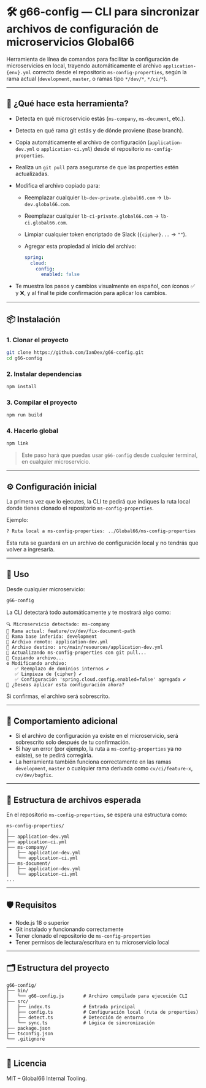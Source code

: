 
# 🛠️ g66-config — CLI para sincronizar archivos de configuración de microservicios Global66

Herramienta de línea de comandos para facilitar la configuración de microservicios en local, trayendo automáticamente el archivo `application-{env}.yml` correcto desde el repositorio `ms-config-properties`, según la rama actual (`development`, `master`, o ramas tipo `*/dev/*`, `*/ci/*`).

---

## 🚀 ¿Qué hace esta herramienta?

- Detecta en qué microservicio estás (`ms-company`, `ms-document`, etc.).
- Detecta en qué rama git estás y de dónde proviene (base branch).
- Copia automáticamente el archivo de configuración (`application-dev.yml` o `application-ci.yml`) desde el repositorio `ms-config-properties`.
- Realiza un `git pull` para asegurarse de que las properties estén actualizadas.
- Modifica el archivo copiado para:
  - Reemplazar cualquier `lb-dev-private.global66.com` → `lb-dev.global66.com`.
  - Reemplazar cualquier `lb-ci-private.global66.com` → `lb-ci.global66.com`.
  - Limpiar cualquier token encriptado de Slack (`{cipher}...` → `""`).
  - Agregar esta propiedad al inicio del archivo:

    ```yaml
    spring:
      cloud:
        config:
          enabled: false
    ```

- Te muestra los pasos y cambios visualmente en español, con íconos ✅ y ❌, y al final te pide confirmación para aplicar los cambios.

---

## 📦 Instalación

### 1. Clonar el proyecto

```bash
git clone https://github.com/IanDex/g66-config.git
cd g66-config
```

### 2. Instalar dependencias

```bash
npm install
```

### 3. Compilar el proyecto

```bash
npm run build
```

### 4. Hacerlo global

```bash
npm link
```

> Este paso hará que puedas usar `g66-config` desde cualquier terminal, en cualquier microservicio.

---

## ⚙️ Configuración inicial

La primera vez que lo ejecutes, la CLI te pedirá que indiques la ruta local donde tienes clonado el repositorio `ms-config-properties`.

Ejemplo:

```bash
? Ruta local a ms-config-properties: ../Global66/ms-config-properties
```

Esta ruta se guardará en un archivo de configuración local y no tendrás que volver a ingresarla.

---

## 🧪 Uso

Desde cualquier microservicio:

```bash
g66-config
```

La CLI detectará todo automáticamente y te mostrará algo como:

```
🔍 Microservicio detectado: ms-company
🌱 Rama actual: feature/cv/dev/fix-document-path
📌 Rama base inferida: development
🧭 Archivo remoto: application-dev.yml
📁 Archivo destino: src/main/resources/application-dev.yml
🔄 Actualizando ms-config-properties con git pull...
📎 Copiando archivo...
⚙️ Modificando archivo:
   ✅ Reemplazo de dominios internos ✔
   ✅ Limpieza de {cipher} ✔
   ✅ Configuración 'spring.cloud.config.enabled=false' agregada ✔
🤔 ¿Deseas aplicar esta configuración ahora?
```

Si confirmas, el archivo será sobrescrito.

---

## 🧼 Comportamiento adicional

- Si el archivo de configuración ya existe en el microservicio, será sobrescrito solo después de tu confirmación.
- Si hay un error (por ejemplo, la ruta a `ms-config-properties` ya no existe), se te pedirá corregirla.
- La herramienta también funciona correctamente en las ramas `development`, `master` o cualquier rama derivada como `cv/ci/feature-x`, `cv/dev/bugfix`.

---

## 🧾 Estructura de archivos esperada

En el repositorio `ms-config-properties`, se espera una estructura como:

```
ms-config-properties/
│
├── application-dev.yml
├── application-ci.yml
├── ms-company/
│   ├── application-dev.yml
│   └── application-ci.yml
├── ms-document/
│   ├── application-dev.yml
│   └── application-ci.yml
...
```

---

## 🛡️ Requisitos

- Node.js 18 o superior
- Git instalado y funcionando correctamente
- Tener clonado el repositorio de `ms-config-properties`
- Tener permisos de lectura/escritura en tu microservicio local

---

## 🗂️ Estructura del proyecto

```
g66-config/
├── bin/
│   └── g66-config.js       # Archivo compilado para ejecución CLI
├── src/
│   ├── index.ts            # Entrada principal
│   ├── config.ts           # Configuración local (ruta de properties)
│   ├── detect.ts           # Detección de entorno
│   └── sync.ts             # Lógica de sincronización
├── package.json
├── tsconfig.json
└── .gitignore
```

---

## 📜 Licencia

MIT – Global66 Internal Tooling.
